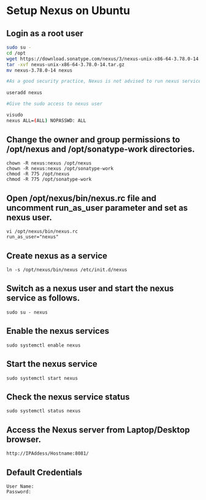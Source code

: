 # Setup Nexus on Ubuntu

## Login as a root user
```bash
sudo su -
cd /opt
wget https://download.sonatype.com/nexus/3/nexus-unix-x86-64-3.78.0-14.tar.gz
tar -xvf nexus-unix-x86-64-3.78.0-14.tar.gz
mv nexus-3.78.0-14 nexus

#As a good security practice, Nexus is not advised to run nexus service as a root user, so create a new user called nexus and grant sudo access to manage nexus services as follows.
 
useradd nexus

#Give the sudo access to nexus user

visudo
nexus ALL=(ALL) NOPASSWD: ALL
```

## Change the owner and group permissions to /opt/nexus and /opt/sonatype-work directories.

	chown -R nexus:nexus /opt/nexus
	chown -R nexus:nexus /opt/sonatype-work
	chmod -R 775 /opt/nexus
	chmod -R 775 /opt/sonatype-work

## Open /opt/nexus/bin/nexus.rc file and  uncomment run_as_user parameter and set as nexus user.

	vi /opt/nexus/bin/nexus.rc
	run_as_user="nexus"

## Create nexus as a service

	ln -s /opt/nexus/bin/nexus /etc/init.d/nexus

## Switch as a nexus user and start the nexus service as follows.

	sudo su - nexus

## Enable the nexus services

	sudo systemctl enable nexus

## Start the nexus service

	sudo systemctl start nexus

## Check  the nexus service status

	sudo systemctl status nexus
## Access the Nexus server from Laptop/Desktop browser.
 
	http://IPAddess/Hostname:8081/


## Default Credentials

	User Name:
	Password: 
